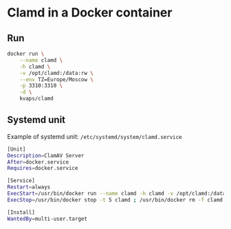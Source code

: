 Clamd in a Docker container
===============================

Run
---

```bash
docker run \
    --name clamd \
    -h clamd \
    -v /opt/clamd:/data:rw \
    --env TZ=Europe/Moscow \
    -p 3310:3310 \
    -d \
    kvaps/clamd
```

Systemd unit
------------

Example of systemd unit: `/etc/systemd/system/clamd.service`

```bash
[Unit]
Description=ClamAV Server
After=docker.service
Requires=docker.service

[Service]
Restart=always
ExecStart=/usr/bin/docker run --name clamd -h clamd -v /opt/clamd:/data --env TZ=Europe/Moscow kvaps/clamd
ExecStop=/usr/bin/docker stop -t 5 clamd ; /usr/bin/docker rm -f clamd

[Install]
WantedBy=multi-user.target
```
